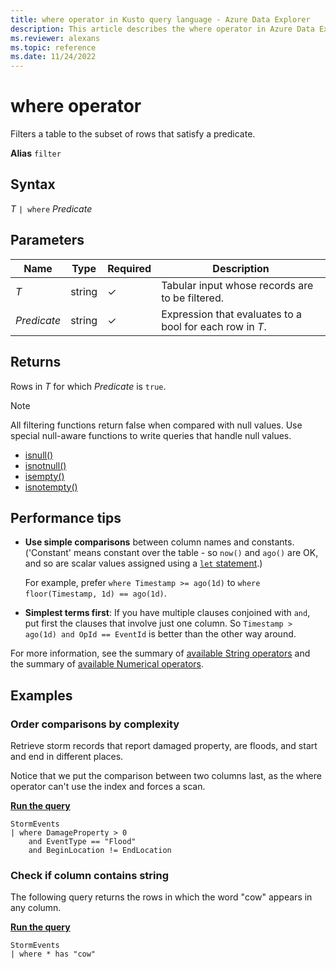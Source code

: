 ```yaml
---
title: where operator in Kusto query language - Azure Data Explorer
description: This article describes the where operator in Azure Data Explorer.
ms.reviewer: alexans
ms.topic: reference
ms.date: 11/24/2022
---
```

# where operator

Filters a table to the subset of rows that satisfy a predicate.

**Alias** `filter`

## Syntax

*T* `| where` *Predicate*

## Parameters

| Name | Type | Required | Description |
| -- | -- | -- | -- |
| *T* | string | &check; | Tabular input whose records are to be filtered. |
| *Predicate* | string | &check; | Expression that evaluates to a bool for each row in *T*.

## Returns

Rows in *T* for which *Predicate* is `true`.

> [!NOTE]
> All filtering functions return false when compared with null values. Use special null-aware functions to write queries that handle null values.
>
> * [isnull()](./isnullfunction.md)
> * [isnotnull()](./isnotnullfunction.md)
> * [isempty()](./isemptyfunction.md)
> * [isnotempty()](./isnotemptyfunction.md)

## Performance tips

* **Use simple comparisons** between column names and constants. ('Constant' means constant over the table - so `now()` and `ago()` are OK, and so are scalar values assigned using a [`let` statement](./letstatement.md).)

    For example, prefer `where Timestamp >= ago(1d)` to `where floor(Timestamp, 1d) == ago(1d)`.

* **Simplest terms first**: If you have multiple clauses conjoined with `and`, put first the clauses that involve just one column. So `Timestamp > ago(1d) and OpId == EventId` is better than the other way around.

For more information, see the summary of [available String operators](./datatypes-string-operators.md) and the summary of [available Numerical operators](./numoperators.md).

## Examples

### Order comparisons by complexity

Retrieve storm records that report damaged property, are floods, and start and end in different places.

Notice that we put the comparison between two columns last, as the where operator can't use the index and forces a scan.

[**Run the query**](https://dataexplorer.azure.com/clusters/help/databases/Samples?query=H4sIAAAAAAAAAwsuyS/KdS1LzSsp5uWqUSjPSC1KVXBJzE1MTw0oyi9ILSqpVLBTMODlUgCCxLwUBbDakMqCVAVbWwUlt5z8/BQlhKxTanpmnk9+cmJJZn6egqKtgmteCowLAAhN4ulrAAAA)

```kusto
StormEvents
| where DamageProperty > 0
    and EventType == "Flood"
    and BeginLocation != EndLocation 
```

### Check if column contains string

The following query returns the rows in which the word "cow" appears in any column.

[**Run the query**](https://dataexplorer.azure.com/clusters/help/databases/Samples?query=H4sIAAAAAAAAAwsuyS/KdS1LzSsp5uWqUSjPSC1KVdBSyEgsVlBKzi9XAgC3DyzDIAAAAA==)

```kusto
StormEvents
| where * has "cow"
```
